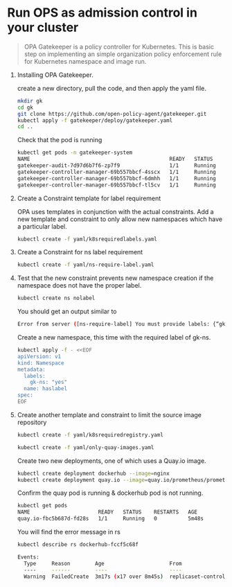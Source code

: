 # Run OPS as admission control in your cluster

> OPA Gatekeeper is a policy controller for Kubernetes. This is basic step on implementing an simple organization policy enforcement rule for Kubernetes namespace and image run.

1. Installing OPA Gatekeeper.

   create a new directory, pull the code, and then apply the yaml file.
   ```bash
   mkdir gk
   cd gk
   git clone https://github.com/open-policy-agent/gatekeeper.git
   kubectl apply -f gatekeeper/deploy/gatekeeper.yaml
   cd ..
   ```

   Check that the pod is running
   ```bash
   kubectl get pods -n gatekeeper-system
   NAME                                             READY   STATUS    RESTARTS   AGE
   gatekeeper-audit-7d97d6b7f6-zp7f9                1/1     Running   0          6m27s
   gatekeeper-controller-manager-69b557bbcf-4sscx   1/1     Running   0          6m27s
   gatekeeper-controller-manager-69b557bbcf-6dmhh   1/1     Running   0          6m27s
   gatekeeper-controller-manager-69b557bbcf-tl5cv   1/1     Running   0          6m27s
   ```

2. Create a Constraint template for label requirement

   OPA uses templates in conjunction with the actual constraints. Add a new template and constraint to only allow new namespaces which have a particular label. 
   ```bash
   kubectl create -f yaml/k8srequiredlabels.yaml
   ```

3. Create a Constraint for ns label requirement
   ```bash
   kubectl create -f yaml/ns-require-label.yaml
   ```

4. Test that the new constraint prevents new namespace creation if the namespace does not have the proper label.
   ```bash
   kubectl create ns nolabel
   ```

   You should get an output similar to
   ```bash
   Error from server ([ns-require-label] You must provide labels: {“gk-ns”}): admission webhook “validation.gatekeeper.sh” denied the request: [ns-require-label] You must provide labels: {“gk-ns”}
   ```

   Create a new namespace, this time with the required label of gk-ns.
   ```bash
   kubectl apply -f - <<EOF
   apiVersion: v1
   kind: Namespace
   metadata:
     labels:
       gk-ns: "yes"
     name: haslabel
   spec:
   EOF
   ```

5. Create another template and constraint to limit the source image repository
   ```bash
   kubectl create -f yaml/k8srequiredregistry.yaml
   ```   

   ```bash
   kubectl create -f yaml/only-quay-images.yaml
   ```   

   Create two new deployments, one of which uses a Quay.io image.  
   ```bash
   kubectl create deployment dockerhub --image=nginx
   kubectl create deployment quay.io --image=quay.io/prometheus/prometheus
   ```   

   Confirm the quay pod is running & dockerhub pod is not running. 
   ```bash
   kubectl get pods
   NAME                      READY   STATUS    RESTARTS   AGE
   quay.io-fbc5b687d-fd28s   1/1     Running   0          5m48s
   ``` 

   You will find the error message in rs 
   ```bash
   kubectl describe rs dockerhub-fccf5c68f

   Events:
     Type     Reason        Age                     From                   Message
     ----     ------        ----                    ----                   -------
     Warning  FailedCreate  3m17s (x17 over 8m45s)  replicaset-controller  Error creating: admission webhook "validation.gatekeeper.sh" denied the request: [only-quay-images] Forbidden registry: nginx
   ```
   
      